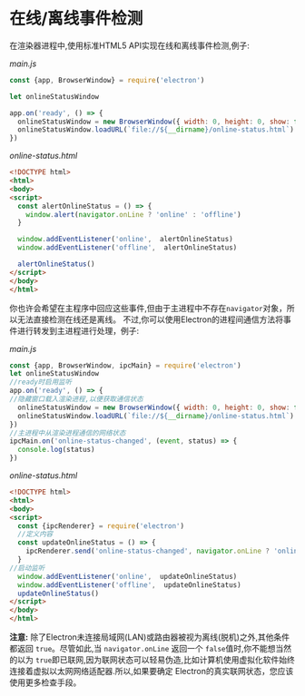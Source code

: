 # 在线/离线事件检测

在渲染器进程中,使用标准HTML5 API实现在线和离线事件检测,例子:

_main.js_

```javascript
const {app, BrowserWindow} = require('electron')

let onlineStatusWindow

app.on('ready', () => {
  onlineStatusWindow = new BrowserWindow({ width: 0, height: 0, show: false })
  onlineStatusWindow.loadURL(`file://${__dirname}/online-status.html`)
})
```

_online-status.html_

```html
<!DOCTYPE html>
<html>
<body>
<script>
  const alertOnlineStatus = () => {
    window.alert(navigator.onLine ? 'online' : 'offline')
  }

  window.addEventListener('online',  alertOnlineStatus)
  window.addEventListener('offline',  alertOnlineStatus)

  alertOnlineStatus()
</script>
</body>
</html>
```

你也许会希望在主程序中回应这些事件,但由于主进程中不存在`navigator`对象，所以无法直接检测在线还是离线。
不过,你可以使用Electron的进程间通信方法将事件进行转发到主进程进行处理，例子:

_main.js_

```javascript
const {app, BrowserWindow, ipcMain} = require('electron')
let onlineStatusWindow
//ready时启用监听
app.on('ready', () => {
//隐藏窗口载入渲染进程,以便获取通信状态
  onlineStatusWindow = new BrowserWindow({ width: 0, height: 0, show: false })
  onlineStatusWindow.loadURL(`file://${__dirname}/online-status.html`)
})
//主进程中从渲染进程通信的网络状态
ipcMain.on('online-status-changed', (event, status) => {
  console.log(status)
})
```

_online-status.html_

```html
<!DOCTYPE html>
<html>
<body>
<script>
  const {ipcRenderer} = require('electron')
  //定义内容
  const updateOnlineStatus = () => {
    ipcRenderer.send('online-status-changed', navigator.onLine ? 'online' : 'offline')
  }
//启动监听
  window.addEventListener('online',  updateOnlineStatus)
  window.addEventListener('offline',  updateOnlineStatus)
  updateOnlineStatus()
</script>
</body>
</html>
```

**注意:** 除了Electron未连接局域网(LAN)或路由器被视为离线(脱机)之外,其他条件都返回 `true`。尽管如此,当 `navigator.onLine` 返回一个 `false`值时,你不能想当然的以为 `true`即已联网,因为联网状态可以轻易伪造,比如计算机使用虚拟化软件始终连接着虚拟以太网网络适配器.所以,如果要确定 Electron的真实联网状态，您应该使用更多检查手段。